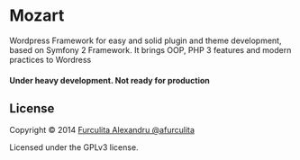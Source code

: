 Mozart
======

Wordpress Framework for easy and solid plugin and theme development, based on Symfony 2 Framework. 
It brings OOP, PHP 3 features and modern practices to Wordress

#### Under heavy development. Not ready for production

## License ##

Copyright © 2014 [Furculita Alexandru @afurculita](http://twitter.com/rhetina)

Licensed under the GPLv3 license.
